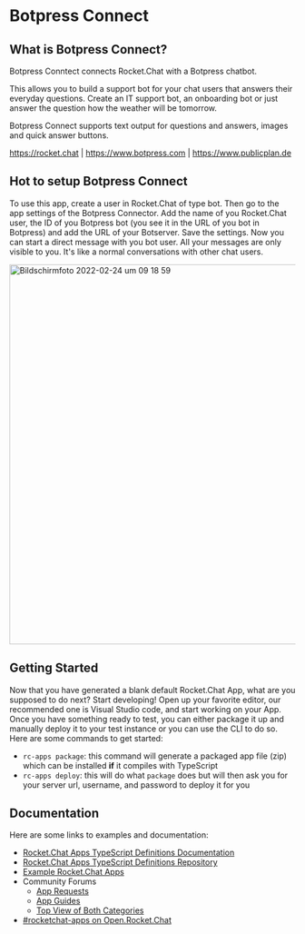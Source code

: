# Botpress Connect

## What is Botpress Connect?

Botpress Conntect connects Rocket.Chat with a Botpress chatbot. 

This allows you to build a support bot for your chat users that answers their everyday questions. Create an IT support bot, an onboarding bot or just answer the question how the weather will be tomorrow. 

Botpress Connect supports text output for questions and answers, images and quick answer buttons. 

https://rocket.chat | https://www.botpress.com | https://www.publicplan.de 

## Hot to setup Botpress Connect

To use this app, create a user in Rocket.Chat of type bot. Then go to the app settings of the Botpress Connector. 
Add the name of you Rocket.Chat user, the ID of you Botpress bot (you see it in the URL of you bot in Botpress) and add the URL of your Botserver. 
Save the settings. 
Now you can start a direct message with you bot user. All your messages are only visible to you. It's like a normal conversations with other chat users.

<img width="669" alt="Bildschirmfoto 2022-02-24 um 09 18 59" src="https://user-images.githubusercontent.com/22960630/155485626-d07fb98d-0eca-4015-bf4a-e234929ae6fa.png">

## Getting Started
Now that you have generated a blank default Rocket.Chat App, what are you supposed to do next?
Start developing! Open up your favorite editor, our recommended one is Visual Studio code,
and start working on your App. Once you have something ready to test, you can either
package it up and manually deploy it to your test instance or you can use the CLI to do so.
Here are some commands to get started:
- `rc-apps package`: this command will generate a packaged app file (zip) which can be installed **if** it compiles with TypeScript
- `rc-apps deploy`: this will do what `package` does but will then ask you for your server url, username, and password to deploy it for you

## Documentation
Here are some links to examples and documentation:

- [Rocket.Chat Apps TypeScript Definitions Documentation](https://rocketchat.github.io/Rocket.Chat.Apps-engine/)
- [Rocket.Chat Apps TypeScript Definitions Repository](https://github.com/RocketChat/Rocket.Chat.Apps-engine)
- [Example Rocket.Chat Apps](https://github.com/graywolf336/RocketChatApps)
- Community Forums
  - [App Requests](https://forums.rocket.chat/c/rocket-chat-apps/requests)
  - [App Guides](https://forums.rocket.chat/c/rocket-chat-apps/guides)
  - [Top View of Both Categories](https://forums.rocket.chat/c/rocket-chat-apps)
- [#rocketchat-apps on Open.Rocket.Chat](https://open.rocket.chat/channel/rocketchat-apps)






